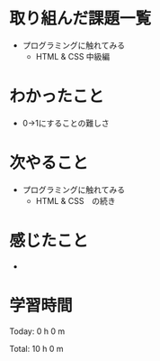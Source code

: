 # 取り組んだ課題一覧
- プログラミングに触れてみる
  - HTML & CSS 中級編

# わかったこと
- 0→1にすることの難しさ

# 次やること
- プログラミングに触れてみる
  - HTML & CSS　の続き
  
# 感じたこと
- 
  
# 学習時間
Today: 0 h 0 m

Total: 10 h 0 m
